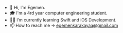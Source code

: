 - 👋 Hi, I’m Egemen.
- 🎓 I'm a 4rd year computer engineering student.
- 👨‍💻 I’m currently learning Swift and iOS Development.
- 📫 How to reach me -> egemenkarakayaa@gmail.com
